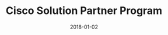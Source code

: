 ---
layout: site
title: "Cisco Solution Partner Program"
date: 2018-01-02
categories: [fortune-500]
version: 1.5.3
major: 1
minor: 5
patch: 3
slug: cisco-solution-partner-program
link: https://solutionpartner.cisco.com/site/index.gsp
submitter: lpolepeddi
permalink: /sites/:slug
---